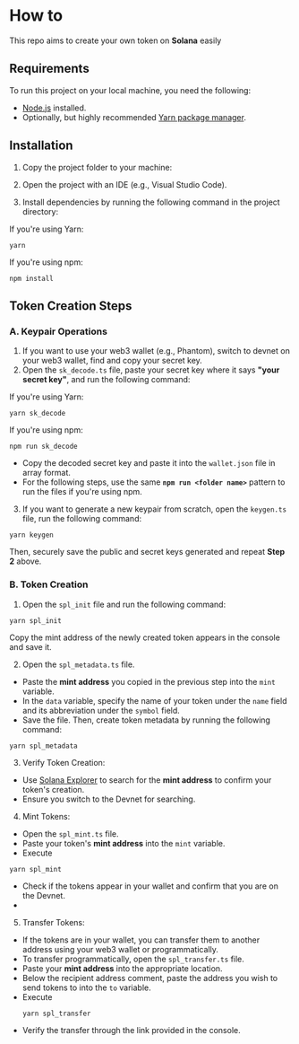 
# How to

This repo aims to create your own token on **Solana** easily

## Requirements

To run this project on your local machine, you need the following:

- [Node.js](https://nodejs.org/) installed.
- Optionally, but highly recommended [Yarn package manager](https://yarnpkg.com/).

## Installation

1. Copy the project folder to your machine:

2. Open the project with an IDE (e.g., Visual Studio Code).

3. Install dependencies by running the following command in the project directory:

If you're using Yarn:

```
yarn
```

If you're using npm:

```
npm install
```

## Token Creation Steps

### A. Keypair Operations

1. If you want to use your web3 wallet (e.g., Phantom), switch to devnet on your web3 wallet, find and copy your secret key.
2. Open the `sk_decode.ts` file, paste your secret key where it says **"your secret key"**, and run the following command:

If you're using Yarn:

```
yarn sk_decode
```

If you're using npm:

```
npm run sk_decode
```
- Copy the decoded secret key and paste it into the `wallet.json` file in array format.
- For the following steps, use the same **`npm run <folder name>`** pattern to run the files if you're using npm.

3. If you want to generate a new keypair from scratch, open the `keygen.ts` file, run the following command:

```
yarn keygen
```
Then, securely save the public and secret keys generated and repeat **Step 2** above.

### B. Token Creation

1. Open the `spl_init` file and run the following command:

```
yarn spl_init
```
Copy the mint address of the newly created token appears in the console and save it.

2. Open the `spl_metadata.ts` file.
- Paste the **mint address** you copied in the previous step into the `mint` variable.
- In the `data` variable, specify the name of your token under the `name` field and its abbreviation under the `symbol` field.
- Save the file. Then, create token metadata by running the following command:

```
yarn spl_metadata
```
3. Verify Token Creation:
- Use [Solana Explorer](https://explorer.solana.com/?cluster=devnet) to search for the **mint address** to confirm your token's creation.
- Ensure you switch to the Devnet for searching.

4. Mint Tokens:
- Open the `spl_mint.ts` file.
- Paste your token's **mint address** into the `mint` variable.
- Execute
```
yarn spl_mint
```
- Check if the tokens appear in your wallet and confirm that you are on the Devnet.
- 
5. Transfer Tokens:
- If the tokens are in your wallet, you can transfer them to another address using your web3 wallet or programmatically.
- To transfer programmatically, open the `spl_transfer.ts` file.
- Paste your **mint address** into the appropriate location.
- Below the recipient address comment, paste the address you wish to send tokens to into the `to` variable.
- Execute
  ```
  yarn spl_transfer
  ```
- Verify the transfer through the link provided in the console.

